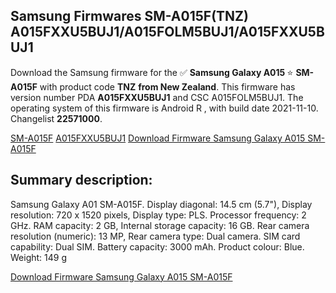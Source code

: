 <h2>Samsung Firmwares SM-A015F(TNZ) A015FXXU5BUJ1/A015FOLM5BUJ1/A015FXXU5BUJ1</h2>
Download the Samsung firmware for the ✅ <strong>Samsung Galaxy A015 </strong> ⭐ <strong>SM-A015F</strong> with product code <strong>TNZ</strong> <strong> from New Zealand</strong>. This firmware has version number PDA <strong>A015FXXU5BUJ1</strong> and CSC A015FOLM5BUJ1. The operating system of this firmware is Android R , with build date 2021-11-10. Changelist <strong>22571000</strong>.


[SM-A015F](https://samfirm.shop/samsung/model/SM-A015F)
[A015FXXU5BUJ1](https://samfirm.shop/samsung/pda/A015FXXU5BUJ1)
[Download Firmware Samsung Galaxy A015 SM-A015F](https://samfirm.shop/samsung/firmware/473241)
<h2>Summary description:</h2>
<p>Samsung Galaxy A01 SM-A015F. Display diagonal: 14.5 cm (5.7"), Display resolution: 720 x 1520 pixels, Display type: PLS. Processor frequency: 2 GHz. RAM capacity: 2 GB, Internal storage capacity: 16 GB. Rear camera resolution (numeric): 13 MP, Rear camera type: Dual camera. SIM card capability: Dual SIM. Battery capacity: 3000 mAh. Product colour: Blue. Weight: 149 g</p>


[Download Firmware Samsung Galaxy A015 SM-A015F](https://samfirm.shop/samsung/firmware/473241)
